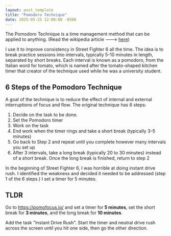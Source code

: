 ```yaml
---
layout: post_template
title: "Pomodoro Technique"
date: 2025-05-25 12:00:00 -0500
---
```


The Pomodoro Technique is a time management method that can be applied to anything. (Read the wikipedia article ---> [here](https://en.wikipedia.org/wiki/Pomodoro_Technique#Tools))

I use it to improve consistency in Street Fighter 6 all the time. The idea is to break practice sessions into intervals, typically 5-10 minutes in length, separated by short breaks. Each interval is known as a pomodoro, from the Italian word for tomato, which is named after the tomato-shaped kitchen timer that creator of the technique used while he was a university student.

## 6 Steps of the Pomodoro Technique

A goal of the technique is to reduce the effect of internal and external interruptions of focus and flow. The original technique has 6 steps:

1. Decide on the task to be done.
2. Set the Pomodoro timer
3. Work on the task
4. End work when the timer rings and take a short break (typically 3–5 minutes)
5. Go back to Step 2 and repeat until you complete however many intervals you set up
6. After 3 intervals, take a long break (typically 20 to 30 minutes) instead of a short break. Once the long break is finished, return to step 2

In the beginning of Street Fighter 6, I was horrible at doing instant drive rush. I identified the weakness and decided it needed to be addressed (step 1 of the 6 steps.) I set a timer for 5 minutes.


## TLDR

Go to https://pomofocus.io/ and set a timer for **5 minutes**, set the short break for **3 minutes**, and the long break for **10 minutes**.

Add the task "Instant Drive Rush". Start the timer and neutral drive rush across the screen until you hit one side, then go the other direction.
